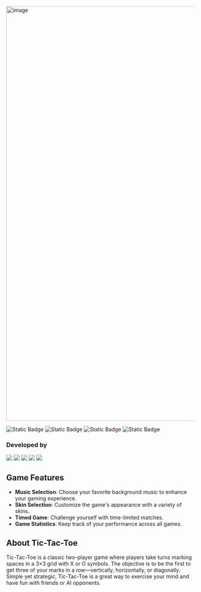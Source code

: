 <img width="1105" alt="image" src="https://github.com/user-attachments/assets/5e3a9f66-28c8-4c12-8cec-81622956789a">

<p align="left"> 
<img alt="Static Badge" src="https://img.shields.io/badge/5.7-white?style=flat&logo=Swift&logoColor=white&label=Swift&labelColor=EB6538">
<img alt="Static Badge" src="https://img.shields.io/badge/Without_storyboard-white">
<img alt="Static Badge" src="https://img.shields.io/badge/UIKit-0275BF?style=flat">
<img alt="Static Badge" src="https://img.shields.io/badge/MVC-green">






</p>


### Developed by
<p align="left"> 
<a href="https://github.com/danila-okuneu">
<img src="https://img.shields.io/badge/Danila_Okuneu-black?style=flat&logo=Github&labelColor=black&color=gray"/></a>
<a href="https://github.com/JogaDevelop">
<img src="https://img.shields.io/badge/JogaDevelop-gray?style=flat"/></a>
<a href="https://github.com/churkinvitaliy">
<img src="https://img.shields.io/badge/Churkin_Vitaliy-gray?style=flat"/></a>
<a href="https://github.com/kirillDarn">
<img src="https://img.shields.io/badge/kirillDarn-gray?style=flat"/></a>
<a href="https://github.com/VladimirFibe">
<img src="https://img.shields.io/badge/Vladimir_Fibe-gray?style=flat"/></a>
</p>


## Game Features

- **Music Selection**: Choose your favorite background music to enhance your gaming experience.
- **Skin Selection**: Customize the game's appearance with a variety of skins.
- **Timed Game**: Challenge yourself with time-limited matches.
- **Game Statistics**: Keep track of your performance across all games.

## About Tic-Tac-Toe

Tic-Tac-Toe is a classic two-player game where players take turns marking spaces in a 3×3 grid with X or O symbols. The objective is to be the first to get three of your marks in a row—vertically, horizontally, or diagonally. Simple yet strategic, Tic-Tac-Toe is a great way to exercise your mind and have fun with friends or AI opponents.
